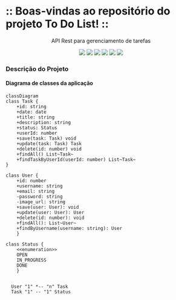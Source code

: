 # :: Boas-vindas ao repositório do projeto To Do List! ::

<p align="center">API Rest para gerenciamento de tarefas</p>
<p align="center">
     <a alt="Java">
        <img src="https://img.shields.io/badge/Java-v17-5382A1.svg" />
    </a>
    <a alt="Kotlin">
        <img src="https://img.shields.io/badge/Kotlin-v1.8.22-purple.svg" />
    </a>
    <a alt="Spring Boot">
        <img src="https://img.shields.io/badge/Spring%20Boot-v3.1.
14-lightgreen.svg" />
    </a>
    <a alt="Maven">
        <img src="https://img.shields.io/badge/Maven-v4.0.0-red.svg" />
    </a>
    <a alt="H2 ">
        <img src="https://img.shields.io/badge/H2-v2.2.224-darkblue.svg" />
    </a>
    <a alt="Flyway">
        <img src="https://img.shields.io/badge/Flyway-v9.22.2-darkred.svg">
    </a>
</p>

<h3>Descrição do Projeto</h3>

#### Diagrama de classes da aplicação <br>

```mermaid
classDiagram
class Task { 
    +id: string
    +date: date
    +title: string
    +description: string
    +status: Status
    +userId: number
    +save(task: Task) void
    +update(task: Task) Task
    +delete(id: number) void
    +findAll() List~Task~
    +findTaskByUserId(userId: number) List~Task~
}

class User {
    +id: number
    +username: string
    +email: string
    -password: string
    -image_url: string
    +save(user: User): void
    +update(user: User): User
    +delete(id: number): void
    +findAll(): List~User~
    +findByUsername(username: string): User 
    }

class Status { 
    <<enumeration>>
    OPEN
    IN_PROGRESS
    DONE 
    }
  	
  	
  User "1" *-- "n" Task
  Task "1" -- "1" Status
  ```


[//]: # ()
[//]: # (<h3>Instrução de Uso</h3>)

[//]: # (<p>No Terminal/Console:</p>)

[//]: # (<ol>)

[//]: # (	<li>Faça um clone do projeto na sua máquina: <code>git clone git@github.com:cami-la/credit-application-system.git</code></li>)

[//]: # (	<li>Entre na pasta raiz do projeto: <code>cd </code></li> )

[//]: # (	<li>Execute o comando: <code>./gradlew bootrun</code></li>)

[//]: # (</ol>)

[//]: # (<h6>** Visando facilitar a demostração da aplicação, recomendo instalar apenas o IntelliJ IDEA e executar o projeto através da IDE **</h6>)

[//]: # ()
[//]: # ()
[//]: # (<a href="https://drive.google.com/file/d/1wxwioDHS1sKFPq4G7b24tVZb-XMnoj-l/view?usp=share_link"> 🚀 Collection Sacola API - Postman</a><br>)

[//]: # ()
[//]: # ()
[//]: # (<h3>Autor</h3>)

[//]: # ()
[//]: # (<a href="https://www.linkedin.com/in/cami-la/">)

[//]: # ( <img style="border-radius: 50%;" src="https://avatars.githubusercontent.com/u/64323124?v=4" width="100px;" alt=""/>)

[//]: # ( <br />)

[//]: # ( <sub><b>Camila Cavalcante</b></sub></a> <a href="https://www.instagram.com/camimi_la/" title="Instagram"></a>)

[//]: # ()
[//]: # (Feito com ❤️ por Cami-la 👋🏽 Entre em contato!)

[//]: # ()
[//]: # ([![Linkedin Badge]&#40;https://img.shields.io/badge/-Camila-blue?style=flat-square&logo=Linkedin&logoColor=white&link=https://www.linkedin.com/in/cami-la/&#41;]&#40;https://www.linkedin.com/in/cami-la/&#41;)

[//]: # ([![Gmail Badge]&#40;https://img.shields.io/badge/-camiladsantoscavalcante@gmail.com-c14438?style=flat-square&logo=Gmail&logoColor=white&link=mailto:camiladsantoscavalcante@gmail.com&#41;]&#40;mailto:camiladsantoscavalcante@gmail.com&#41;)

[//]: # (<hr>)

[//]: # (<h3>Contribuindo</h3>)

[//]: # ()
[//]: # (Este repositório foi criado para fins de estudo, então contribua com ele.<br>)

[//]: # (Se te ajudei de alguma forma, ficarei feliz em saber. Caso você conheça alguém que se identifique com o conteúdo, não)

[//]: # (deixe de compatilhar.)

[//]: # ()
[//]: # (Se possível:)

[//]: # ()
[//]: # (⭐️ Star o projeto)

[//]: # ()
[//]: # (🐛 Encontrar e relatar issues)
